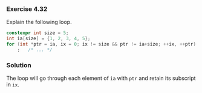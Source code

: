 ### Exercise 4.32

Explain the following loop.

```cpp
constexpr int size = 5;
int ia[size] = {1, 2, 3, 4, 5};
for (int *ptr = ia, ix = 0; ix != size && ptr != ia+size; ++ix, ++ptr)
    ;   /* ... */
```

### Solution

The loop will go through each element of `ia` with `ptr` and retain its
subscript in `ix`.
